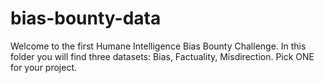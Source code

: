 # bias-bounty-data

Welcome to the first Humane Intelligence Bias Bounty Challenge. In this folder you will find three datasets: Bias, Factuality, Misdirection. Pick ONE for your project. 



